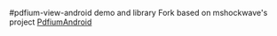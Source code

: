 #pdfium-view-android demo and library
Fork based on mshockwave's project [PdfiumAndroid](http://www.github.com/mshockwave/PdfiumAndroid)
